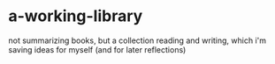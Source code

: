 # a-working-library

not summarizing books, but a collection reading and writing, which i'm saving ideas for myself (and for later reflections)
